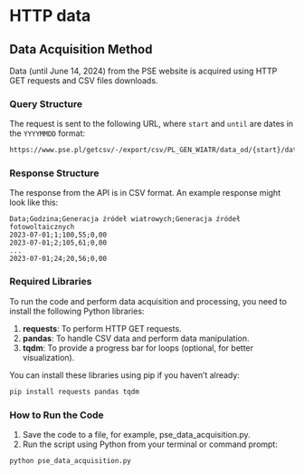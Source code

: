 # HTTP data

## Data Acquisition Method

Data (until June 14, 2024) from the PSE website is acquired using HTTP GET requests and CSV files downloads.

### Query Structure

The request is sent to the following URL, where `start` and `until` are dates in the `YYYYMMDD` format:

```bash
https://www.pse.pl/getcsv/-/export/csv/PL_GEN_WIATR/data_od/{start}/data_do/{until}
```

### Response Structure

The response from the API is in CSV format. An example response might look like this:

```csv
Data;Godzina;Generacja źródeł wiatrowych;Generacja źródeł fotowoltaicznych
2023-07-01;1;100,55;0,00
2023-07-01;2;105,61;0,00
...
2023-07-01;24;20,56;0,00
```

### Required Libraries

To run the code and perform data acquisition and processing, you need to install the following Python libraries:

1. **requests**: To perform HTTP GET requests.
2. **pandas**: To handle CSV data and perform data manipulation.
3. **tqdm**: To provide a progress bar for loops (optional, for better visualization).

You can install these libraries using pip if you haven’t already:
```bash
pip install requests pandas tqdm
```

### How to Run the Code
1. Save the code to a file, for example, pse_data_acquisition.py.
2. Run the script using Python from your terminal or command prompt:

```bash
python pse_data_acquisition.py
```
